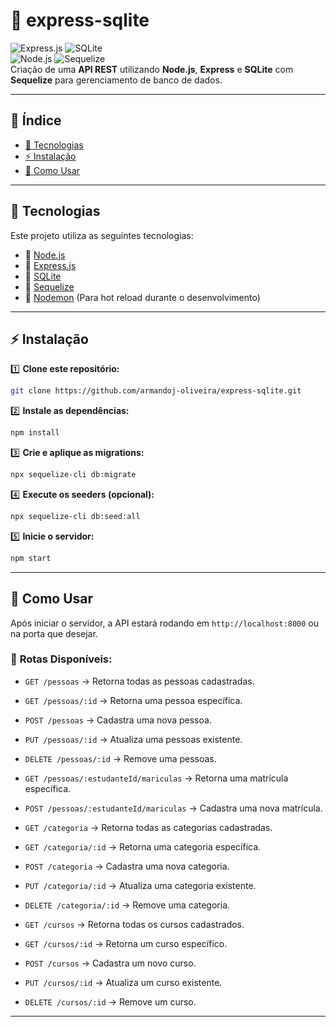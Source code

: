 # 🚀 express-sqlite

![Express.js](https://img.shields.io/badge/Express.js-Framework-green?style=for-the-badge&logo=express)
![SQLite](https://img.shields.io/badge/SQLite-Database-blue?style=for-the-badge&logo=sqlite)  
![Node.js](https://img.shields.io/badge/Node.js-Environment-darkgreen?style=for-the-badge&logo=node.js)
![Sequelize](https://img.shields.io/badge/Sequelize-ORM-blue?style=for-the-badge&logo=sequelize)  
Criação de uma **API REST** utilizando **Node.js**, **Express** e **SQLite** com **Sequelize** para gerenciamento de banco de dados.

---

## 📌 **Índice**
- [📌 Tecnologias](#-tecnologias)
- [⚡ Instalação](#-instala%C3%A7%C3%A3o)
- [🚀 Como Usar](#-como-usar)

---

## 🚀 **Tecnologias**
Este projeto utiliza as seguintes tecnologias:

- 🔹 [Node.js](https://nodejs.org/)
- 🔹 [Express.js](https://expressjs.com/)
- 🔹 [SQLite](https://www.sqlite.org/)
- 🔹 [Sequelize](https://sequelize.org/)
- 🔹 [Nodemon](https://www.npmjs.com/package/nodemon) (Para hot reload durante o desenvolvimento)

---

## ⚡ **Instalação**
1️⃣ **Clone este repositório:**
```sh
git clone https://github.com/armandoj-oliveira/express-sqlite.git
```

2️⃣ **Instale as dependências:**
```sh
npm install
```

3️⃣ **Crie e aplique as migrations:**
```sh
npx sequelize-cli db:migrate
```

4️⃣ **Execute os seeders (opcional):**
```sh
npx sequelize-cli db:seed:all
```

5️⃣ **Inicie o servidor:**
```sh
npm start
```

---

## 🚀 **Como Usar**
Após iniciar o servidor, a API estará rodando em `http://localhost:8000` ou na porta que desejar.

### 📌 **Rotas Disponíveis:**
- `GET /pessoas` → Retorna todas as pessoas cadastradas.
- `GET /pessoas/:id` → Retorna uma pessoa específica.
- `POST /pessoas` → Cadastra uma nova pessoa.
- `PUT /pessoas/:id` → Atualiza uma pessoas existente.
- `DELETE /pessoas/:id` → Remove uma pessoas.

- `GET /pessoas/:estudanteId/mariculas` → Retorna uma matrícula específica.
- `POST /pessoas/:estudanteId/mariculas` → Cadastra uma nova matrícula.

- `GET /categoria` → Retorna todas as categorias cadastradas.
- `GET /categoria/:id` → Retorna uma categoria específica.
- `POST /categoria` → Cadastra uma nova categoria.
- `PUT /categoria/:id` → Atualiza uma categoria existente.
- `DELETE /categoria/:id` → Remove uma categoria.

- `GET /cursos` → Retorna todas os cursos cadastrados.
- `GET /cursos/:id` → Retorna um curso específico.
- `POST /cursos` → Cadastra um novo curso.
- `PUT /cursos/:id` → Atualiza um curso existente.
- `DELETE /cursos/:id` → Remove um curso.

---